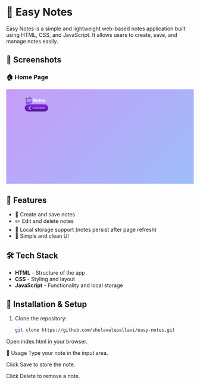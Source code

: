 # 📝 Easy Notes

Easy Notes is a simple and lightweight web-based notes application built using HTML, CSS, and JavaScript. It allows users to create, save, and manage notes easily.

## 📸 Screenshots

### 🏠 Home Page
![Home Page](home.png)

## 🚀 Features

- 📝 Create and save notes  
- ✏️ Edit and delete notes  
- 📌 Local storage support (notes persist after page refresh)  
- 🎨 Simple and clean UI  

## 🛠️ Tech Stack

- **HTML** - Structure of the app  
- **CSS** - Styling and layout  
- **JavaScript** - Functionality and local storage  

## 📌 Installation & Setup

1. Clone the repository:  
   ```sh
   git clone https://github.com/shelavalepallavi/easy-notes.git
Open index.html in your browser.

🎯 Usage
Type your note in the input area.

Click Save to store the note.

Click Delete to remove a note.

